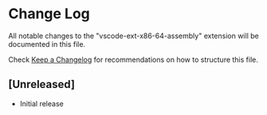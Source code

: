# Change Log

All notable changes to the "vscode-ext-x86-64-assembly" extension will be documented in this file.

Check [Keep a Changelog](http://keepachangelog.com/) for recommendations on how to structure this file.

## [Unreleased]

- Initial release
